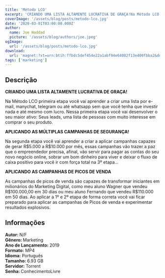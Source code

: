 ```yaml
---
title: 'Método LCO'
excerpt: 'CRIANDO UMA LISTA ALTAMENTE LUCRATIVA DE GRAÇA!Na Método LCO primeira etapa você vai aprender a criar uma lista por e-mail, manychat, telegram ou até whatsapp sem que você tenha que investir nada e até mesmo com lucro. Nessa primeira etapa você vai desenvolver o seu'
coverImage: '/assets/blog/posts/metodo-lco.jpg'
date: '2020-03-01T03:00:00.000Z'
author:
  name: Joe Haddad
  picture: '/assets/blog/authors/joe.jpeg'
ogImage:
  url: '/assets/blog/posts/metodo-lco.jpg'
download:
  url: 'magnet:?xt=urn:btih:ffbdc5def454e22a1abf94e64082f13e400fbba2&dn=METODO%20LCO&tr=udp%3a%2f%2ftracker.openbittorrent.com%3a80%2fannounce&tr=udp%3a%2f%2ftracker.opentrackr.org%3a1337%2fannounce'
tags: ['marketing']
---
```

<h2>Descrição</h2>
<p></p><p><strong>CRIANDO UMA LISTA ALTAMENTE LUCRATIVA DE GRAÇA!</strong></p><p>Na Método LCO primeira etapa você vai aprender a criar uma lista por e-mail, manychat, telegram ou até whatsapp sem que você tenha que investir nada e até mesmo com lucro. Nessa primeira etapa você vai desenvolver o seu maior ativo: Seus leads, uma lista de pessoas com muito interesse em comprar o seu produto.</p><p><strong>APLICANDO AS MÚLTIPLAS CAMPANHAS DE SEGURANÇA!</strong></p><p>Na segunda etapa você vai aprender a criar a aplicar campanhas capazes de gerar R$5.000 a R$10.000 por mês, essas campanhas vão trazer a paz que o empreendedor precisa, afinal, vão servir para pagar as contas do seu novo negócio online, sobrar um bom dinheiro para viver e deixar o fluxo de caixa positivo para você ir com força total na 3º etapa…</p><p><strong>APLICANDO AS CAMPANHAS DE PICOS DE VENDA</strong></p><p>As campanhas de picos de venda são capazes de transformar iniciantes em milionários do Marketing Digital, como meu aluno Wagner que vendeu R$100.000,00 em 30 dias ou meu aluno Fernando que vendeu R$110.000 em 50 dias. Ao aplicar a 1º e 2º etapa de forma correta você vai ficar preparado para aplicar as campanhas de Picos de venda e experimentar resultados explosivos.</p><h2>Informações</h2><p><strong>Autor: </strong>N/F<br/><strong>Gênero: </strong>Marketing<br/><strong>Ano de Lançamento:</strong> 2019<br/><strong>Formato:</strong> MP4<br/><strong>Idioma:</strong> Português<br/><strong>Tamanho: </strong>6.93 GB<br/><strong>Servidor:</strong> Torrent<br/><strong>Senha: </strong>ConhecimentoLivre</p>